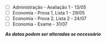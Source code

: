 - [ ] Administração - Avaliação 1 - 13/05<br>
- [ ] Economia - Prova 1, Lista 1 - 29/05<br>
- [ ] Economia - Prova 2, Lista 2 - 24/07<br>
- [ ] Economia - Exame - 31/07<br>

***As datas podem ser alteradas se necessário***